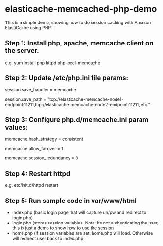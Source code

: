 # elasticache-memcached-php-demo

This is a simple demo, showing how to do session caching with Amazon ElastiCache using PHP.

## Step 1: Install php, apache, memcache client on the server.
e.g. yum install php httpd php-pecl-memcache

## Step 2: Update /etc/php.ini file params:

session.save_handler = memcache

session.save_path = "tcp://elasticache-memcache-node1-endpoint:11211,tcp://elasticache-memcache-node2-endpoint:11211, etc."

## Step 3: Configure php.d/memcache.ini param values:

memcache.hash_strategy = consistent

memcache.allow_failover = 1

memcache.session_redundancy = 3

## Step 4: Restart httpd 
e.g. etc/init.d/httpd restart

## Step 5: Run sample code in var/www/html

- index.php (basic login page that will capture un/pw and redirect to login.php)
- login.php (stores session variables. Note: Its not authenticating the user, this is just a demo to show how to use the session
- home.php (if session variables are set, home.php will load. Otherwise will redirect user back to index.php



